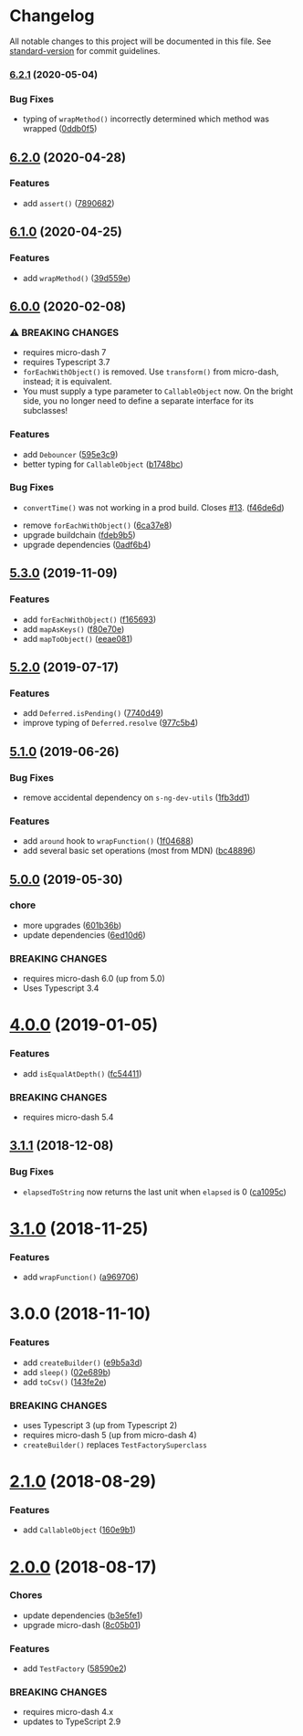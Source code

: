 # Changelog

All notable changes to this project will be documented in this file. See [standard-version](https://github.com/conventional-changelog/standard-version) for commit guidelines.

### [6.2.1](https://github.com/simontonsoftware/s-js-utils/compare/v6.2.0...v6.2.1) (2020-05-04)

### Bug Fixes

- typing of `wrapMethod()` incorrectly determined which method was wrapped ([0ddb0f5](https://github.com/simontonsoftware/s-js-utils/commit/0ddb0f59a709882f314ca5db74b29f7811aac94c))

## [6.2.0](https://github.com/simontonsoftware/s-js-utils/compare/v6.1.0...v6.2.0) (2020-04-28)

### Features

- add `assert()` ([7890682](https://github.com/simontonsoftware/s-js-utils/commit/789068286cdfe43d6d6886a74584191271ac8aa7))

## [6.1.0](https://github.com/simontonsoftware/s-js-utils/compare/v6.0.0...v6.1.0) (2020-04-25)

### Features

- add `wrapMethod()` ([39d559e](https://github.com/simontonsoftware/s-js-utils/commit/39d559e34df3546a52c611be2971432fcad65e2b))

## [6.0.0](https://github.com/simontonsoftware/s-js-utils/compare/v5.3.0...v6.0.0) (2020-02-08)

### ⚠ BREAKING CHANGES

- requires micro-dash 7
- requires Typescript 3.7
- `forEachWithObject()` is removed. Use `transform()` from micro-dash, instead; it is equivalent.
- You must supply a type parameter to `CallableObject` now. On the bright side, you no longer need to define a separate interface for its subclasses!

### Features

- add `Debouncer` ([595e3c9](https://github.com/simontonsoftware/s-js-utils/commit/595e3c959bb1d9ce4506b4ba93a058bc9052c7d5))
- better typing for `CallableObject` ([b1748bc](https://github.com/simontonsoftware/s-js-utils/commit/b1748bc63809ac8fd146cb67b5af81c14b77130d))

### Bug Fixes

- `convertTime()` was not working in a prod build. Closes [#13](https://github.com/simontonsoftware/s-js-utils/issues/13). ([f46de6d](https://github.com/simontonsoftware/s-js-utils/commit/f46de6dfa4017344b293aa5ff3bc5e27bdba8ddf))

* remove `forEachWithObject()` ([6ca37e8](https://github.com/simontonsoftware/s-js-utils/commit/6ca37e8422249f2011c3837e260ba14997e282c0))
* upgrade buildchain ([fdeb9b5](https://github.com/simontonsoftware/s-js-utils/commit/fdeb9b5f4d7199f1b855e6bd086ca8509ea1482d))
* upgrade dependencies ([0adf6b4](https://github.com/simontonsoftware/s-js-utils/commit/0adf6b48e8fbc1ab619fcc5a4eeae92e338ff1f9))

## [5.3.0](https://github.com/simontonsoftware/s-js-utils/compare/v5.2.0...v5.3.0) (2019-11-09)

### Features

- add `forEachWithObject()` ([f165693](https://github.com/simontonsoftware/s-js-utils/commit/f165693))
- add `mapAsKeys()` ([f80e70e](https://github.com/simontonsoftware/s-js-utils/commit/f80e70e))
- add `mapToObject()` ([eeae081](https://github.com/simontonsoftware/s-js-utils/commit/eeae081))

## [5.2.0](https://github.com/simontonsoftware/s-js-utils/compare/v5.1.0...v5.2.0) (2019-07-17)

### Features

- add `Deferred.isPending()` ([7740d49](https://github.com/simontonsoftware/s-js-utils/commit/7740d49))
- improve typing of `Deferred.resolve` ([977c5b4](https://github.com/simontonsoftware/s-js-utils/commit/977c5b4))

## [5.1.0](https://github.com/simontonsoftware/s-js-utils/compare/v5.0.0...v5.1.0) (2019-06-26)

### Bug Fixes

- remove accidental dependency on `s-ng-dev-utils` ([1fb3dd1](https://github.com/simontonsoftware/s-js-utils/commit/1fb3dd1))

### Features

- add `around` hook to `wrapFunction()` ([1f04688](https://github.com/simontonsoftware/s-js-utils/commit/1f04688))
- add several basic set operations (most from MDN) ([bc48896](https://github.com/simontonsoftware/s-js-utils/commit/bc48896))

## [5.0.0](https://github.com/simontonsoftware/s-js-utils/compare/v4.0.0...v5.0.0) (2019-05-30)

### chore

- more upgrades ([601b36b](https://github.com/simontonsoftware/s-js-utils/commit/601b36b))
- update dependencies ([6ed10d6](https://github.com/simontonsoftware/s-js-utils/commit/6ed10d6))

### BREAKING CHANGES

- requires micro-dash 6.0 (up from 5.0)
- Uses Typescript 3.4

<a name="4.0.0"></a>

# [4.0.0](https://github.com/simontonsoftware/s-js-utils/compare/v3.1.1...v4.0.0) (2019-01-05)

### Features

- add `isEqualAtDepth()` ([fc54411](https://github.com/simontonsoftware/s-js-utils/commit/fc54411))

### BREAKING CHANGES

- requires micro-dash 5.4

<a name="3.1.1"></a>

## [3.1.1](https://github.com/simontonsoftware/s-js-utils/compare/v3.1.0...v3.1.1) (2018-12-08)

### Bug Fixes

- `elapsedToString` now returns the last unit when `elapsed` is 0 ([ca1095c](https://github.com/simontonsoftware/s-js-utils/commit/ca1095c))

<a name="3.1.0"></a>

# [3.1.0](https://github.com/simontonsoftware/s-js-utils/compare/v3.0.0...v3.1.0) (2018-11-25)

### Features

- add `wrapFunction()` ([a969706](https://github.com/simontonsoftware/s-js-utils/commit/a969706))

<a name="3.0.0"></a>

# 3.0.0 (2018-11-10)

### Features

- add `createBuilder()` ([e9b5a3d](https://github.com/simontonsoftware/s-js-utils/commit/e9b5a3d))
- add `sleep()` ([02e689b](https://github.com/simontonsoftware/s-js-utils/commit/02e689b))
- add `toCsv()` ([143fe2e](https://github.com/simontonsoftware/s-js-utils/commit/143fe2e))

### BREAKING CHANGES

- uses Typescript 3 (up from Typescript 2)
- requires micro-dash 5 (up from micro-dash 4)
- `createBuilder()` replaces `TestFactorySuperclass`

<a name="2.1.0"></a>

# [2.1.0](https://github.com/simontonsoftware/s-js-utils/compare/v2.0.0...v2.1.0) (2018-08-29)

### Features

- add `CallableObject` ([160e9b1](https://github.com/simontonsoftware/s-js-utils/commit/160e9b1))

<a name="2.0.0"></a>

# [2.0.0](https://github.com/simontonsoftware/s-js-utils/compare/v1.1.1...v2.0.0) (2018-08-17)

### Chores

- update dependencies ([b3e5fe1](https://github.com/simontonsoftware/s-js-utils/commit/b3e5fe1))
- upgrade micro-dash ([8c05b01](https://github.com/simontonsoftware/s-js-utils/commit/8c05b01))

### Features

- add `TestFactory` ([58590e2](https://github.com/simontonsoftware/s-js-utils/commit/58590e2))

### BREAKING CHANGES

- requires micro-dash 4.x
- updates to TypeScript 2.9
